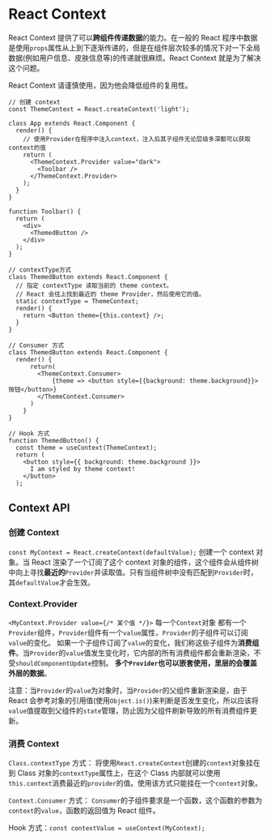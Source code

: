 # React Context

React Context 提供了可以**跨组件传递数据**的能力。在一般的 React 程序中数据是使用`props`属性从上到下逐渐传递的，但是在组件层次较多的情况下对一下全局数据(例如用户信息、皮肤信息等)的传递就很麻烦。React Context 就是为了解决这个问题。

React Context 请谨慎使用，因为他会降低组件的复用性。

```JSX
// 创建 context
const ThemeContext = React.createContext('light');

class App extends React.Component {
  render() {
    // 使用Provider在程序中注入context，注入后其子组件无论层级多深都可以获取context的值
    return (
      <ThemeContext.Provider value="dark">
        <Toolbar />
      </ThemeContext.Provider>
    );
  }
}

function Toolbar() {
  return (
    <div>
      <ThemedButton />
    </div>
  );
}

// contextType方式
class ThemedButton extends React.Component {
  // 指定 contextType 读取当前的 theme context。
  // React 会往上找到最近的 theme Provider，然后使用它的值。
  static contextType = ThemeContext;
  render() {
    return <Button theme={this.context} />;
  }
}

// Consumer 方式
class ThemedButton extends React.Component {
  render() {
      return(
        <ThemeContext.Consumer>
            {theme => <button style={{background: theme.background}}>按钮</button>}
        </ThemeContext.Consumer>
      )
    }
}

// Hook 方式
function ThemedButton() {
  const theme = useContext(ThemeContext);
  return (
    <button style={{ background: theme.background }}>
      I am styled by theme context!
    </button>
  );
```

## Context API

### 创建 Context

`const MyContext = React.createContext(defaultValue);`
创建一个 context 对象。当 React 渲染了一个订阅了这个 context 对象的组件，这个组件会从组件树中向上寻找**最近的**`Provider`并读取值。只有当组件树中没有匹配到`Provider`时，其`defaultValue`才会生效。

### Context.Provider

`<MyContext.Provider value={/* 某个值 */}>`
每一个`Context`对象 都有一个`Provider`组件，`Provider`组件有一个`value`属性，`Provider`的子组件可以订阅`value`的变化。
如果一个子组件订阅了`value`的变化，我们称这些子组件为**消费组件**。当`Provider`的`value`值发生变化时，它内部的所有消费组件都会重新渲染，不受`shouldComponentUpdate`控制。
**多个`Provider`也可以嵌套使用，里层的会覆盖外层的数据**。

注意：当`Provider`的`value`为对象时，当`Provider`的父组件重新渲染是，由于 React 会参考对象的引用值(使用`Object.is()`)来判断是否发生变化，所以应该将`value`值提取到父组件的`state`管理，防止因为父组件刷新导致的所有消费组件更新。

### 消费 Context

`Class.contextType` 方式：
将使用`React.createContext`创建的`context`对象挂在到 Class 对象的`contextType`属性上，在这个 Class 内部就可以使用`this.context`消费最近的`provider`的值。使用该方式只能挂在一个`context`对象。

`Context.Consumer` 方式：
`Consumer`的子组件要求是一个函数，这个函数的参数为`context`的`value`，函数的返回值为 React 组件。

Hook 方式：`const contextValue = useContext(MyContext);`
